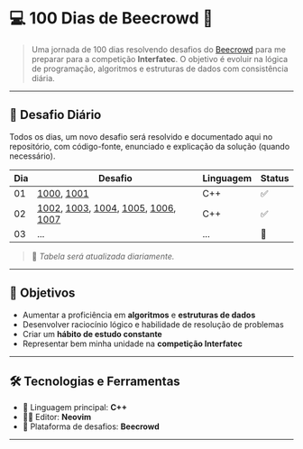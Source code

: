# 💻 100 Dias de Beecrowd 🚀

> Uma jornada de 100 dias resolvendo desafios do [Beecrowd](https://www.beecrowd.com.br) para me preparar para a competição **Interfatec**. O objetivo é evoluir na lógica de programação, algoritmos e estruturas de dados com consistência diária.

---

## 📅 Desafio Diário

Todos os dias, um novo desafio será resolvido e documentado aqui no repositório, com código-fonte, enunciado e explicação da solução (quando necessário).

| Dia | Desafio | Linguagem | Status |
|-----|---------|-----------|--------|
| 01  | [1000](./dia001/1000.cpp), [1001](./dia001/1001.cpp) | C++ | ✅ |
| 02  | [1002](./dia002/1002.cpp), [1003](./dia002/1003.cpp), [1004](./dia002/1004.cpp), [1005](./dia002/1005.cpp), [1006](./dia002/1006.cpp), [1007](./dia002/1007.cpp)     | C++       | ✅ |
| 03  | ...     | ...       | 🔄 |

> 📌 *Tabela será atualizada diariamente.*

---

## 🧠 Objetivos

- Aumentar a proficiência em **algoritmos** e **estruturas de dados**
- Desenvolver raciocínio lógico e habilidade de resolução de problemas
- Criar um **hábito de estudo constante**
- Representar bem minha unidade na **competição Interfatec**

---

## 🛠️ Tecnologias e Ferramentas

- 📘 Linguagem principal: **C++**
- 👨‍💻 Editor: **Neovim**
- 🔎 Plataforma de desafios: **Beecrowd**

---
